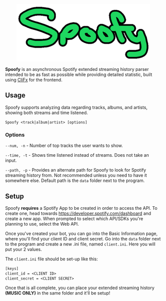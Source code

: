 <p align="center">
   <img src="logo.png" alt="Icon" />
</p>

**Spoofy** is  an asynchronous Spotify extended streaming history parser intended to be as fast as possible while providing detailed statistic, built using [CliFx](https://github.com/Tyrrrz/CliFx) for the frontend. 

## Usage
Spoofy supports analyzing data regarding tracks, albums, and artists, showing both streams and time listened.

    Spoofy <track|album|artist> [options]

### Options

`--num, -n` - Number of top tracks the user wants to show.

`--time, -t` - Shows time listened instead of streams. Does not take an input.

`--path, -p` - Provides an alternate path for Spoofy to look for Spotify streaming history from. Not recommended unless you need to have it somewhere else. Default path is the `data` folder next to the program.

## Setup

Spoofy **requires** a Spotify App to be created in order to access the API. To create one, head towards https://developer.spotify.com/dashboard and create a new app. When prompted to select which API/SDKs you're planning to use, select the Web API.

Once you've created your bot, you can go into the Basic Information page, where you'll find your client ID and client secret. Go into the `data` folder next to the program and create a new .ini file, named `client.ini`. Here you will put your 2 values.

The `client.ini` file should be set-up like this:

```
[keys]
client_id = <CLIENT ID>
client_secret = <CLIENT SECRET>
```

Once that is all complete, you can place your extended streaming history **(MUSIC ONLY)** in the same folder and it'll be setup!
